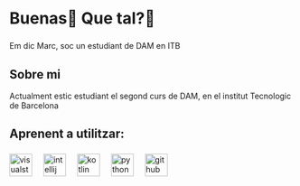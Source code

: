 <h1 align="left">Buenas👋 Que tal?🫡</h1>

###

<p align="left">Em dic Marc, soc un estudiant de DAM en ITB</p>

###

<h2 align="left">Sobre mi</h2>

<p align="left">Actualment estic estudiant el segond curs de DAM, en el institut Tecnologic de Barcelona</p>

###

<h2 align="left">Aprenent a utilitzar:</h2>

###

<div align="left">
  <img src="https://cdn.jsdelivr.net/gh/devicons/devicon/icons/visualstudio/visualstudio-plain.svg" height="40" alt="visualstudio logo"  />
  <img width="12" />
  <img src="https://cdn.jsdelivr.net/gh/devicons/devicon/icons/intellij/intellij-original.svg" height="40" alt="intellij logo"  />
  <img width="12" />
  <img src="https://cdn.jsdelivr.net/gh/devicons/devicon/icons/kotlin/kotlin-original.svg" height="40" alt="kotlin logo"  />
  <img width="12" />
  <img src="https://cdn.jsdelivr.net/gh/devicons/devicon/icons/python/python-original.svg" height="40" alt="python logo"  />
  <img width="12" />
  <img src="https://cdn.jsdelivr.net/gh/devicons/devicon/icons/github/github-original.svg" height="40" alt="github logo"  />
</div>

###
